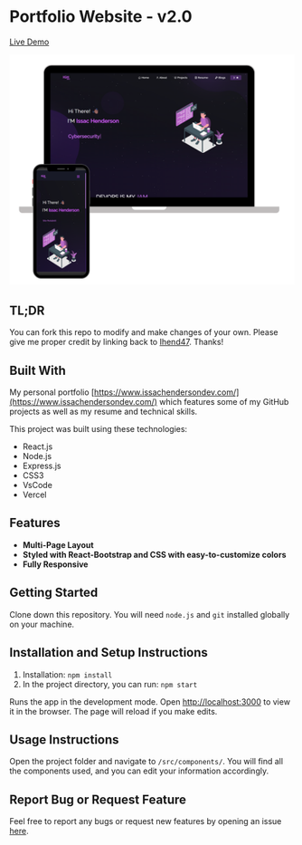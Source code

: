 # Portfolio Website - v2.0

[Live Demo](https://www.issachendersondev.com/)

![Demo](./Images/readme-img1.png)

## TL;DR

You can fork this repo to modify and make changes of your own. Please give me proper credit by linking back to [Ihend47](https://github.com/Ihend47/Portfolio). Thanks!

## Built With

My personal portfolio [https://www.issachendersondev.com/](https://www.issachendersondev.com/) which features some of my GitHub projects as well as my resume and technical skills.

This project was built using these technologies:

- React.js
- Node.js
- Express.js
- CSS3
- VsCode
- Vercel

## Features

- **Multi-Page Layout**
- **Styled with React-Bootstrap and CSS with easy-to-customize colors**
- **Fully Responsive**

## Getting Started

Clone down this repository. You will need `node.js` and `git` installed globally on your machine.

## Installation and Setup Instructions

1. Installation: `npm install`
2. In the project directory, you can run: `npm start`

Runs the app in the development mode.
Open [http://localhost:3000](http://localhost:3000) to view it in the browser. The page will reload if you make edits.

## Usage Instructions

Open the project folder and navigate to `/src/components/`.
You will find all the components used, and you can edit your information accordingly.

## Report Bug or Request Feature

Feel free to report any bugs or request new features by opening an issue [here](https://github.com/ihend47/Portfolio/issues).
